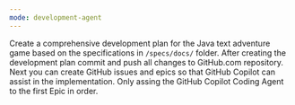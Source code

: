 ```yaml
---
mode: development-agent
---
```


Create a comprehensive development plan for the Java text adventure game based on the specifications in `/specs/docs/` folder. After creating the development plan commit and push all changes to GitHub.com repository. Next you can create GitHub issues and epics so that GitHub Copilot can assist in the implementation. Only assing the GitHub Copilot Coding Agent to the first Epic in order.
